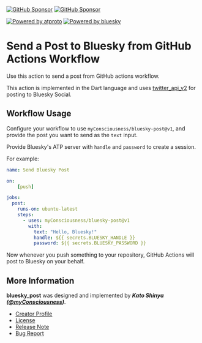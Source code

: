 [![GitHub Sponsor](https://img.shields.io/static/v1?label=Sponsor&message=%E2%9D%A4&logo=GitHub&color=ff69b4)](https://github.com/sponsors/myConsciousness)
[![GitHub Sponsor](https://img.shields.io/static/v1?label=Maintainer&message=myConsciousness&logo=GitHub&color=00acee)](https://github.com/myConsciousness)

[![Powered by atproto](https://img.shields.io/badge/Powered%20by-atproto-00acee.svg)](https://github.com/myConsciousness/atproto.dart/tree/main/packages/atproto)
[![Powered by bluesky](https://img.shields.io/badge/Powered%20by-bluesky-00acee.svg)](https://github.com/myConsciousness/atproto.dart/tree/main/packages/bluesky)

# Send a Post to Bluesky from GitHub Actions Workflow

Use this action to send a post from GitHub actions workflow.

This action is implemented in the Dart language and uses [twitter_api_v2](https://github.com/myConsciousness/atproto.dart/packages/bluesky) for posting to Bluesky Social.

## Workflow Usage

Configure your workflow to use `myConsciousness/bluesky-post@v1`,
and provide the post you want to send as the `text` input.

Provide Bluesky's ATP server with `handle` and `password` to create a session.

For example:

```yml
name: Send Bluesky Post

on:
    [push]

jobs:
  post:
    runs-on: ubuntu-latest
    steps:
      - uses: myConsciousness/bluesky-post@v1
        with:
          text: "Hello, Bluesky!"
          handle: ${{ secrets.BLUESKY_HANDLE }}
          password: ${{ secrets.BLUESKY_PASSWORD }}
```

Now whenever you push something to your repository, GitHub Actions
will post to Bluesky on your behalf.

## More Information

**bluesky_post** was designed and implemented by **_Kato Shinya ([@myConsciousness](https://github.com/myConsciousness))_**.

- [Creator Profile](https://github.com/myConsciousness)
- [License](https://github.com/myConsciousness/atproto.dart/blob/main/LICENSE)
- [Release Note](https://github.com/myConsciousness/atproto.dart/releases)
- [Bug Report](https://github.com/myConsciousness/atproto.dart/issues)
